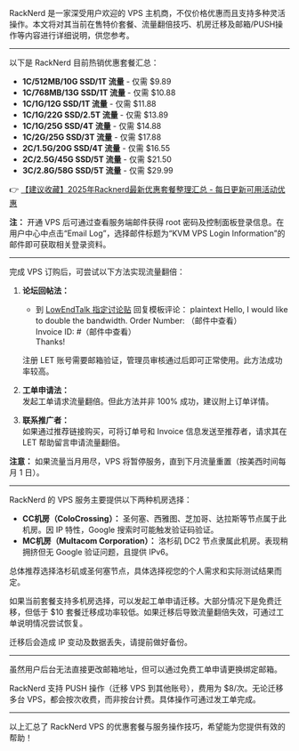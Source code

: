 
RackNerd 是一家深受用户欢迎的 VPS 主机商，不仅价格优惠而且支持多种灵活操作。本文将对其当前在售特价套餐、流量翻倍技巧、机房迁移及邮箱/PUSH操作等内容进行详细说明，供您参考。

---


以下是 RackNerd 目前热销优惠套餐汇总：

- **1C/512MB/10G SSD/1T 流量** - 仅需 $9.89  
- **1C/768MB/13G SSD/1T 流量** - 仅需 $10.88  
- **1C/1G/12G SSD/1T 流量** - 仅需 $11.88  
- **1C/1G/22G SSD/2.5T 流量** - 仅需 $13.89  
- **1C/1G/25G SSD/4T 流量** - 仅需 $14.88  
- **1C/2G/25G SSD/3T 流量** - 仅需 $17.88  
- **2C/1.5G/20G SSD/4T 流量** - 仅需 $16.55  
- **2C/2.5G/45G SSD/5T 流量** - 仅需 $21.50  
- **3C/2.8G/58G SSD/5T 流量** - 仅需 $29.99  

👉 [【建议收藏】2025年Racknerd最新优惠套餐整理汇总 - 每日更新可用活动优惠](https://bit.ly/Rack_Nerd)

**注：** 开通 VPS 后可通过查看服务端邮件获得 root 密码及控制面板登录信息。在用户中心中点击“Email Log”，选择邮件标题为“KVM VPS Login Information”的邮件即可获取相关登录资料。

---



完成 VPS 订购后，可尝试以下方法实现流量翻倍：

1. **论坛回帖法：**  
   - 到 [LowEndTalk 指定讨论贴](https://lowendtalk.com/discussion/178275/its-over-heres-this-dont-forget/p1) 回复模板评论：
     plaintext
     Hello, I would like to double the bandwidth. 
     Order Number: （邮件中查看）  
     Invoice ID: #（邮件中查看）  
     Thanks!
     
   注册 LET 账号需要邮箱验证，管理员审核通过后即可正常使用。此方法成功率较高。

2. **工单申请法：**  
   发起工单请求流量翻倍。但此方法并非 100% 成功，建议附上订单详情。

3. **联系推广者：**  
   如果通过推荐链接购买，可将订单号和 Invoice 信息发送至推荐者，请求其在 LET 帮助留言申请流量翻倍。

**注意：** 如果流量当月用尽，VPS 将暂停服务，直到下月流量重置（按美西时间每月 1 日）。

---



RackNerd 的 VPS 服务主要提供以下两种机房选择：

- **CC机房（ColoCrossing）：** 圣何塞、西雅图、芝加哥、达拉斯等节点属于此机房。因 IP 特性，Google 搜索时可能触发验证码验证。  
- **MC机房（Multacom Corporation）：** 洛杉矶 DC2 节点隶属此机房。表现稍拥挤但无 Google 验证问题，且提供 IPv6。

总体推荐选择洛杉矶或圣何塞节点，具体选择视您的个人需求和实际测试结果而定。


如果当前套餐支持多机房选择，可以发起工单申请迁移。大部分情况下是免费迁移，但低于 $10 套餐迁移成功率较低。如果迁移后导致流量翻倍失效，可通过工单说明情况尝试恢复。

迁移后会造成 IP 变动及数据丢失，请提前做好备份。

---



虽然用户后台无法直接更改邮箱地址，但可以通过免费工单申请更换绑定邮箱。


RackNerd 支持 PUSH 操作（迁移 VPS 到其他账号），费用为 $8/次。无论迁移多台 VPS，都会按次收费，而非按台计费。具体操作可通过发工单完成。

---

以上汇总了 RackNerd VPS 的优惠套餐与服务操作技巧，希望能为您提供有效的帮助！
